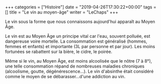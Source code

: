 +++
categories = ["Histoire"]
date = "2019-04-26T17:30:22+00:00"
tags = [] 
title = "Le vin au moyen-âge"
writer = "LeChaps"
+++

Le vin sous la forme que nous connaissons aujourd'hui apparaît au Moyen Âge.  

Le vin est au Moyen Âge un principe vital car l'eau, souvent polluée, est dangereuse voire mortelle. La consommation est généralisé (hommes, femmes et enfants) et importante (3L par personne et par jour). Les moins fortunées se rabattent sur la bière, le cidre, le poirée.  

Même si le vin, au Moyen Âge, est moins alcoolisée que le nôtre (7 à 8°), une telle consommation répand de nombreuses maladies chroniques (alcoolisme, goutte, dégénérescence...). Le vin d'absinthe était considéré comme le moyen de se débarasser...d'une addiction au vin.